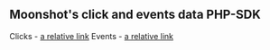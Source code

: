 ## Moonshot's click and events data PHP-SDK


Clicks - [a relative link](clicks/README.md)
Events - [a relative link](events/README.md)
